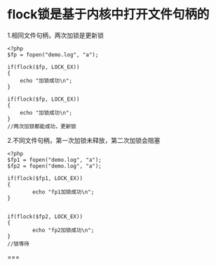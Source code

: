flock锁是基于内核中打开文件句柄的
==
1.相同文件句柄，两次加锁是更新锁

    <?php
    $fp = fopen("demo.log", "a");
     
    if(flock($fp, LOCK_EX))
    {
        echo "加锁成功\n";
    }
     
    if(flock($fp, LOCK_EX))
    {
        echo "加锁成功\n";
    }
    //两次加锁都能成功，更新锁
2.不同文件句柄，第一次加锁未释放，第二次加锁会阻塞

    <?php
    $fp1 = fopen("demo.log", "a");
    $fp2 = fopen("demo.log", "a");
     
    if(flock($fp1, LOCK_EX))
    {
            echo "fp1加锁成功\n";
    }
     
     
    if(flock($fp2, LOCK_EX))
    {
            echo "fp2加锁成功\n";
    }
    //锁等待
   
   
  
===